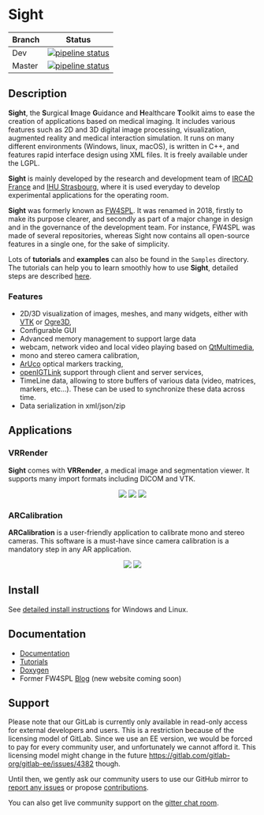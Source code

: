 # Sight

| Branch |    Status |
|--------|-----------|
| Dev    | [![pipeline status](https://gitlab.ihu-strasbourg.eu/rd/camma-restricted/ircad-ihu-rd/sight/sight/badges/dev/pipeline.svg)](https://gitlab.ihu-strasbourg.eu/rd/camma-restricted/ircad-ihu-rd/sight/sight/commits/dev) |
| Master | [![pipeline status](https://gitlab.ihu-strasbourg.eu/rd/camma-restricted/ircad-ihu-rd/sight/sight/badges/master/pipeline.svg)](https://gitlab.ihu-strasbourg.eu/rd/camma-restricted/ircad-ihu-rd/sight/sight/commits/master) |

## Description

**Sight**, the **S**urgical **I**mage **G**uidance and **H**ealthcare **T**oolkit aims to ease the creation of applications based on medical imaging.
It includes various features such as 2D and 3D digital image processing, visualization, augmented reality and medical interaction simulation. It runs on many different environments (Windows, linux, macOS), is written in C++, and features rapid interface design using XML files. It is freely available under the LGPL.

**Sight** is mainly developed by the research and development team of [IRCAD France](https://www.ircad.fr) and [IHU Strasbourg](https://www.ihu-strasbourg.eu), where it is used everyday to develop experimental applications for the operating room.

**Sight** was formerly known as [FW4SPL](https://github.com/fw4spl-org/fw4spl). It was renamed in 2018, firstly to make its purpose clearer, and secondly as part of a major change in design and in the governance of the development team. For instance, FW4SPL was made of several repositories, whereas Sight now contains all open-source features in a single one, for the sake of simplicity.

Lots of **tutorials** and **examples** can also be found in the `Samples` directory. The tutorials can help you to learn smoothly how to use **Sight**, detailed steps are described [here](https://sight.pages.ihu-strasbourg.eu/sight-doc/Tutorials/index.html).

### Features

* 2D/3D visualization of images, meshes, and many widgets, either with [VTK](https://www.vtk.org/) or [Ogre3D](https://www.ogre3d.org/),
* Configurable GUI
* Advanced memory management to support large data
* webcam, network video and local video playing based on [QtMultimedia](http://doc.qt.io/qt-5/qtmultimedia-index.html),
* mono and stereo camera calibration,
* [ArUco](https://sourceforge.net/projects/aruco/) optical markers tracking,
* [openIGTLink](http://openigtlink.org/) support through client and server services,
* TimeLine data, allowing to store buffers of various data (video, matrices, markers, etc...). These can be used to synchronize these data across time.
* Data serialization in xml/json/zip

## Applications

### VRRender

**Sight** comes with **VRRender**, a medical image and segmentation viewer. It supports many import formats including DICOM and VTK.

<div align="center">
    <img src="https://gitlab.ihu-strasbourg.eu/rd/camma-restricted/ircad-ihu-rd/sight/sight-doc/-/raw/dev/Introduction/media/SDB.png">
    <img src="https://gitlab.ihu-strasbourg.eu/rd/camma-restricted/ircad-ihu-rd/sight/sight-doc/-/raw/dev/Introduction/media/DICOM_nav_animated.gif">
    <img src="https://gitlab.ihu-strasbourg.eu/rd/camma-restricted/ircad-ihu-rd/sight/sight-doc/-/raw/dev/Introduction/media/VR_animated.gif">
</div>

### ARCalibration

**ARCalibration** is a user-friendly application to calibrate mono and stereo cameras. This software is a must-have since camera calibration is a mandatory step in any AR application.

<div align="center">
    <img src="https://gitlab.ihu-strasbourg.eu/rd/camma-restricted/ircad-ihu-rd/sight/sight-doc/-/raw/dev/Introduction/media/calibration.png">
    <img src="https://gitlab.ihu-strasbourg.eu/rd/camma-restricted/ircad-ihu-rd/sight/sight-doc/-/raw/dev/Introduction/media/reproj_animated.gif">
</div>

## Install

See [detailed install instructions](https://rd.pages.ihu-strasbourg.eu/camma-restricted/ircad-ihu-rd/sight/sight-doc/Installation/index.html) for Windows and Linux.

## Documentation

* [Documentation](https://rd.pages.ihu-strasbourg.eu/camma-restricted/ircad-ihu-rd/sight/sight-doc/)
* [Tutorials](https://rd.pages.ihu-strasbourg.eu/camma-restricted/ircad-ihu-rd/sight/sight-doc/Tutorials/index.html)
* [Doxygen](https://rd.pages.ihu-strasbourg.eu/camma-restricted/ircad-ihu-rd/sight/sight/index.html)
* Former FW4SPL [Blog](http://fw4spl-org.github.io/fw4spl-blog/) (new website coming soon)

## Support

Please note that our GitLab is currently only available in read-only access
for external developers and users. This is a restriction because of the licensing
model of GitLab. Since we use an EE version, we would be forced to pay for every
community user, and unfortunately we cannot afford it. This licensing
model might change in the
future https://gitlab.com/gitlab-org/gitlab-ee/issues/4382 though.

Until then, we gently ask our community users to use our GitHub mirror to [report any issues](https://github.com/IRCAD-IHU/sight/issues)
or propose [contributions](https://github.com/IRCAD-IHU/sight/pulls).

You can also get live community support on the [gitter chat room](https://gitter.im/IRCAD-IHU/sight-support).
